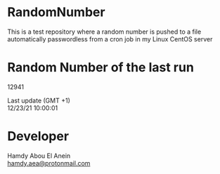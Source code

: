 # RandomNumber    
This is a test repository where a random number is pushed to a file automatically passwordless from a cron job in my Linux CentOS server    
# Random Number of the last run   
12941
      
Last update (GMT +1)    
12/23/21 10:00:01
# Developer    
Hamdy Abou El Anein   
hamdy.aea@protonmail.com
